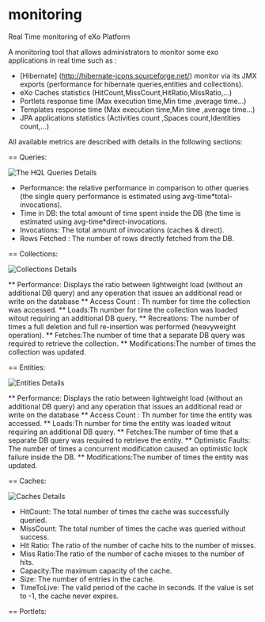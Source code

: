 # monitoring
Real Time monitoring of eXo Platform

A monitoring tool that allows administrators to monitor some exo applications in real time such as :

- [Hibernate] (http://hibernate-jcons.sourceforge.net/) monitor via its JMX exports  (performance for hibernate queries,entities and collections).
- eXo Caches statistics (HitCount,MissCount,HitRatio,MissRatio,...)
- Portlets response time (Max execution time,Min time ,average time...)
- Templates response time (Max execution time,Min time ,average time...)
- JPA applications statistics (Activities count ,Spaces count,Identities count,...)

All available metrics are described with details in the following sections:


== Queries:


![The HQL Queries Details](https://github.com/exo-addons/monitoring/blob/master/webapps/docs/images/Queries.png)

* Performance: the relative performance in comparison to other queries (the single query performance is estimated using avg-time*total-invocations).
* Time in DB: the total amount of time spent inside the DB (the time is estimated using avg-time*direct-invocations.
* Invocations: The total amount of invocations (caches & direct).
* Rows Fetched : The number of rows directly fetched from the DB.

== Collections:

![Collections Details](https://github.com/exo-addons/monitoring/blob/master/webapps/docs/images/Collections.png)

** Performance:  Displays the ratio between lightweight load (without an additional DB query) and any operation that issues  an additional read or write on the database
** Access Count : Th number for time the collection was accessed.
** Loads:Th number for time the collection was loaded witout requiring an additional DB query.
** Recreations: The number of times a full deletion and full re-insertion was performed (heavyweight operation).
** Fetches:The number of time that a separate DB query was required to retrieve the collection.
** Modifications:The number of times the collection was updated.

== Entities:

![Entities Details](https://github.com/exo-addons/monitoring/blob/master/webapps/docs/images/Entities.png)

** Performance:  Displays the ratio between lightweight load (without an additional DB query) and any operation that issues  an additional read or write on the database
** Access Count : Th number for time the entity was accessed.
** Loads:Th number for time the entity was loaded witout requiring an additional DB query.
** Fetches:The number of time that a separate DB query was required to retrieve the entity.
** Optimistic Faults: The number of times a concurrent modification caused an optimistic lock failure inside the DB.
** Modifications:The number of times the entity was updated.

== Caches:

![Caches Details](https://github.com/exo-addons/monitoring/blob/master/webapps/docs/images/Caches.png)

* HitCount: The total number of times the cache was successfully queried.
* MissCount: The total number of times the cache was queried without success.
* Hit Ratio: The ratio of the number of cache hits to the number of misses.
* Miss Ratio:The ratio of the number of cache misses to the number of hits.
* Capacity:The maximum capacity of the cache.
* Size: The number of entries in the cache.
* TimeToLive: The valid period of the cache in seconds. If the value is set to -1, the cache never expires.

== Portlets:







